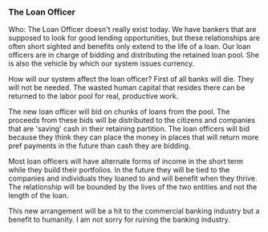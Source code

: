 
### The Loan Officer



Who: The Loan Officer doesn't really exist today. We have bankers that are supposed to look for good lending opportunities, but these relationships are often short sighted and benefits only extend to the life of a loan. Our loan officers are in charge of bidding and distributing the retained loan pool. She is also the vehicle by which our system issues currency.



How will our system affect the loan officer? First of all banks will die. They will not be needed. The wasted human capital that resides there can be returned to the labor pool for real, productive work.



The new loan officer will bid on chunks of loans from the pool. The proceeds from these bids will be distributed to the citizens and companies that are 'saving' cash in their retaining partition. The loan officers will bid because they think they can place the money in places that will return more pref payments in the future than cash they are bidding.



Most loan officers will have alternate forms of income in the short term while they build their portfolios. In the future they will be tied to the companies and individuals they loaned to and will benefit when they thrive. The relationship will be bounded by the lives of the two entities and not the length of the loan.



This new arrangement will be a hit to the commercial banking industry but a benefit to humanity. I am not sorry for ruining the banking industry.
